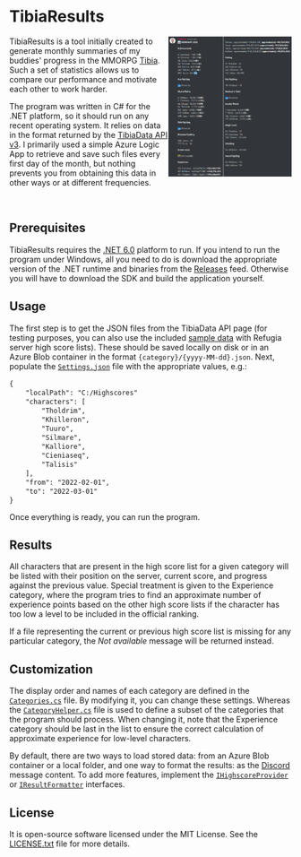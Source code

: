 # TibiaResults 

<img src="Documentation/Screenshot.png" align="right" width="220" height="250" />

TibiaResults is a tool initially created to generate monthly summaries of my buddies' progress in the MMORPG [Tibia](https://www.tibia.com). Such a set of statistics allows us to compare our performance and motivate each other to work harder.

The program was written in C# for the .NET platform, so it should run on any recent operating system. It relies on data in the format returned by the [TibiaData API v3](https://tibiadata.com). I primarily used a simple Azure Logic App to retrieve and save such files every first day of the month, but nothing prevents you from obtaining this data in other ways or at different frequencies.

<br clear="right" />

## Prerequisites

TibiaResults requires the [.NET 6.0](https://dotnet.microsoft.com/en-us/download/dotnet/6.0) platform to run. If you intend to run the program under Windows, all you need to do is download the appropriate version of the .NET runtime and binaries from the [Releases](https://github.com/Tholdrim/TibiaResults/releases) feed. Otherwise you will have to download the SDK and build the application yourself.

## Usage

The first step is to get the JSON files from the TibiaData API page (for testing purposes, you can also use the included [sample data](Sample%20data) with Refugia server high score lists). These should be saved locally on disk or in an Azure Blob container in the format `{category}/{yyyy-MM-dd}.json`. Next, populate the [`Settings.json`](Source/TibiaResults/Settings.json) file with the appropriate values, e.g.:

```
{
    "localPath": "C:/Highscores"
    "characters": [
        "Tholdrim",
        "Khilleron",
        "Tuuro",
        "Silmare",
        "Kalliore",
        "Cieniaseq",
        "Talisis"
    ],
    "from": "2022-02-01",
    "to": "2022-03-01"
}
```

Once everything is ready, you can run the program.

## Results

All characters that are present in the high score list for a given category will be listed with their position on the server, current score, and progress against the previous value. Special treatment is given to the Experience category, where the program tries to find an approximate number of experience points based on the other high score lists if the character has too low a level to be included in the official ranking.

If a file representing the current or previous high score list is missing for any particular category, the *Not available* message will be returned instead.

## Customization

The display order and names of each category are defined in the [`Categories.cs`](Source/TibiaResults/Consts/Categories.cs) file. By modifying it, you can change these settings. Whereas the [`CategoryHelper.cs`](Source/TibiaResults/Helpers/CategoryHelper.cs) file is used to define a subset of the categories that the program should process. When changing it, note that the Experience category should be last in the list to ensure the correct calculation of approximate experience for low-level characters.

By default, there are two ways to load stored data: from an Azure Blob container or a local folder, and one way to format the results: as the [Discord](https://discord.com) message content. To add more features, implement the [`IHighscoreProvider`](Source/TibiaResults/Interfaces/IHighscoreProvider.cs) or [`IResultFormatter`](Source/TibiaResults/Interfaces/IResultFormatter.cs) interfaces.

## License

It is open-source software licensed under the MIT License. See the [LICENSE.txt](LICENSE.txt) file for more details.
